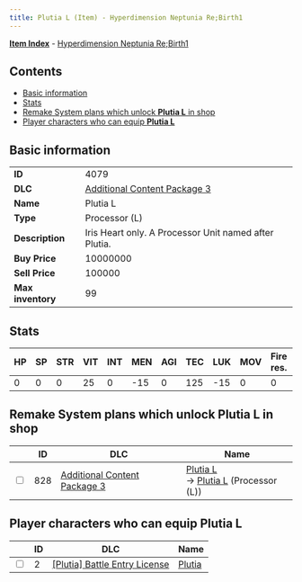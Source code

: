 ```yaml
---
title: Plutia L (Item) - Hyperdimension Neptunia Re;Birth1
---
```


[**Item Index**](/neptunia/rb1/item/index.html) - [Hyperdimension Neptunia Re;Birth1](/neptunia/rb1)

## Contents

- [Basic information](#basic-information)
- [Stats](#stats)
- [Remake System plans which unlock **Plutia L** in shop](#remake-system-plans-which-unlock-plutia-l-in-shop)
- [Player characters who can equip **Plutia L**](#player-characters-who-can-equip-plutia-l)

## Basic information

|   |   |
| -- | -- |
| **ID** | 4079 |
| **DLC** | [Additional Content Package 3](/neptunia/rb1/dlc/12-pack3.html) |
| **Name** | Plutia L |
| **Type** | Processor (L) |
| **Description** | Iris Heart only. A Processor Unit named after Plutia. |
| **Buy Price** | 10000000 |
| **Sell Price** | 100000 |
| **Max inventory** | 99 |


## Stats

| HP | SP | STR | VIT | INT | MEN | AGI | TEC | LUK | MOV | Fire res. | Ice res. | Wind res. | Lightning res. |
| -- | -- | --- | --- | --- | --- | --- | --- | --- | --- | --------- | -------- | --------- | -------------- |
| 0 | 0 | 0 | 25 | 0 | -15 | 0 | 125 | -15 | 0 | 0 | 0 | 0 | 0 |


## Remake System plans which unlock **Plutia L** in shop

|    | ID | DLC | Name |
| -- | -- | --- | ---- |
| <input type="checkbox" id="rb1-remake-12-828" class="trackbox" /> | 828 | [Additional Content Package 3](/neptunia/rb1/dlc/12-pack3.html) | [Plutia L](/neptunia/rb1/remake/12-828-plutia-l.html)<br /> → [Plutia L](/neptunia/rb1/item/12-4079-plutia-l.html) (Processor (L)) |


## Player characters who can equip **Plutia L**

|    | ID | DLC | Name |
| -- | -- | --- | ---- |
| <input type="checkbox" id="rb1-player-7-2" class="trackbox" /> | 2 | [[Plutia] Battle Entry License](/neptunia/rb1/dlc/7-plutia.html) | [Plutia](/neptunia/rb1/player/7-2-plutia.html) |
